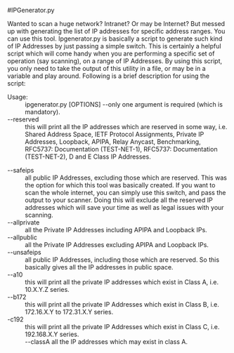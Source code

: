 #IPGenerator.py

Wanted to scan a huge network? Intranet? Or may be Internet? But messed up with generating the list of IP addresses for specific address ranges. You can use this tool.
Ipgenerator.py  is basically a script to generate such kind of IP Addresses by just passing a simple switch. This is certainly a helpful script which will come handy when you are performing a specific set of operation (say scanning), on a range of IP Addresses. By using this script, you only need to take the output of this utility in a file, or may be in a variable and play around. Following is a brief description for using the script:

<dl>
  <dt>Usage:</dt>
  <dd>ipgenerator.py 		[OPTIONS] --only one argument is required (which is mandatory).</dd>

  <dt>--reserved</dt>
  <dd>this will print all the IP addresses which are reserved in some way, i.e. Shared Address Space, IETF Protocol Assignments, Private IP Addresses, Loopback, APIPA, Relay Anycast, Benchmarking, RFC5737: Documentation (TEST-NET-1), RFC5737: Documentation (TEST-NET-2), D and E Class IP Addresses.  </dd>
</dl>

  <dt>--safeips </dt>
  <dd>all public IP Addresses, excluding those which are reserved. This was the option for which this tool was basically created. If you want to scan the whole internet, you can simply use this switch, and pass the output to your scanner. Doing this will exclude all the reserved IP addresses which will save your time as well as legal issues with your scanning. </dd>

  <dt> --allprivate</dt>
  <dd> all the Private IP Addresses including APIPA and Loopback IPs. </dd>

  <dt> --allpublic</dt>
  <dd> all the Private IP Addresses excluding APIPA and Loopback IPs. </dd>

  <dt> --unsafeips</dt>
  <dd> all public IP Addresses, including those which are reserved. So this basically gives all the IP addresses in public space. </dd>

  <dt> --a10</dt>
  <dd> this will print all the private IP addresses which exist in Class A, i.e. 10.X.Y.Z series. </dd>

  <dt> --b172</dt>
  <dd> this will print all the private IP Addresses which exist in Class B, i.e. 172.16.X.Y to 172.31.X.Y series.</dd>

  <dt> -c192</dt>
  <dd> this will print all the private IP Addresses which exist in Class C, i.e. 192.168.X.Y series.</dd>

 <dt> </dt>
  <dd> --classA				all the IP addresses which may exist in class A.</dd>

 <dt> </dt>
  <dd> </dd>

 <dt> </dt>
  <dd> </dd>

 <dt> </dt>
  <dd> </dd>

 <dt> </dt>
  <dd> </dd>

 <dt> </dt>
  <dd> </dd>


